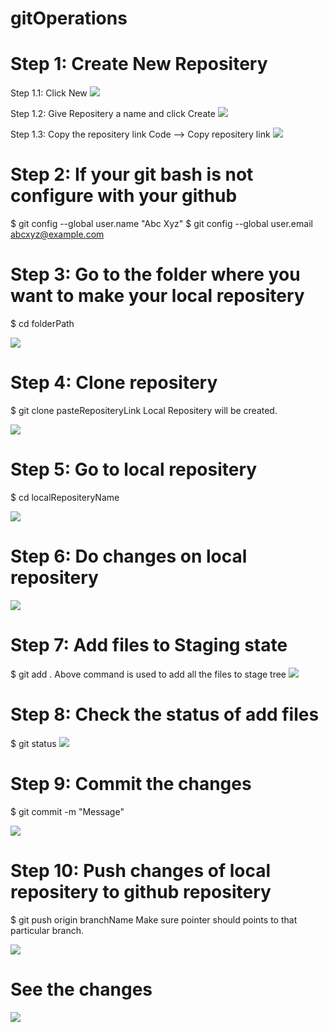 # gitOperations

# Step 1: Create New Repositery
  Step 1.1: Click New 
![](GitImg/new.PNG)

  Step 1.2: Give Repositery a name and click Create
![](GitImg/repoName.PNG)

  Step 1.3: Copy the repositery link
  Code --> Copy repositery link
![](GitImg/copyLink.PNG)

# Step 2: If your git bash is not configure with your github

$ git config --global user.name "Abc Xyz"
$ git config --global user.email abcxyz@example.com

# Step 3: Go to the folder where you want to make your local repositery
$ cd folderPath

![](GitImg/goToFolder.PNG)

# Step 4: Clone repositery
$ git clone pasteRepositeryLink
Local Repositery will be created.

![](GitImg/cloneRepo.PNG)

# Step 5: Go to local repositery
$ cd localRepositeryName

![](GitImg/localRepoFolder.PNG)

# Step 6: Do changes on local repositery

![](GitImg/tempFile.PNG)

# Step 7: Add files to Staging state
$ git add .
Above command is used to add all the files to stage tree
![](GitImg/gitAdd.PNG)

# Step 8: Check the status of add files
$ git status
![](GitImg/gitStatus.PNG)

# Step 9: Commit the changes
$ git commit -m "Message"

![](GitImg/gitCommit.PNG)

# Step 10: Push changes of local repositery to github repositery
$ git push origin branchName
Make sure pointer should points to that particular branch.

![](GitImg/gitPush.PNG)

# See the changes

![](GitImg/changes.PNG)



 